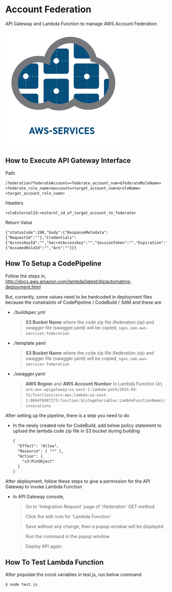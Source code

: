 
# Account Federation

API Gateway and Lambda Function to manage AWS Account Federation

![aws-services][aws-services-image]

## How to Execute API Gateway Interface

Path
```
/federation?federateAccount=<federate_account_num>&federateRoleName=<federate_role_name>&account=<target_account_num>&roleName=<target_account_role_name>
```

Headers
```
roleExternalId:<externl_id_of_target_account_to_federate>
```

Return Value
```
{"statusCode":200,"body":{"ResponseMetadata":{"RequestId":""},"Credentials":{"AccessKeyId":"","SecretAccessKey":"","SessionToken":"","Expiration":""},"AssumedRoleUser":{"AssumedRoleId":"","Arn":""}}}
```

## How To Setup a CodePipeline

Follow the steps in, http://docs.aws.amazon.com/lambda/latest/dg/automating-deployment.html

But, currently, some values need to be hardcoded in deployment files because the constraints of CodePipeline / CodeBuild / SAM and these are

- ./buildspec.yml

  > **S3 Bucket Name** where the code zip file (federation.zip) and swagger file (swagger.yaml) will be copied, `sgas.sam.aws-services-federation`

- ./template.yaml

  > **S3 Bucket Name** where the code zip file (federation.zip) and swagger file (swagger.yaml) will be copied, `sgas.sam.aws-services-federation`

- ./swagger.yaml

  > **AWS Region** and **AWS Account Number** in Lambda Function Uri, `arn:aws:apigateway:us-east-1:lambda:path/2015-03-31/functions/arn:aws:lambda:us-east-1:089476987273:function:${stageVariables.LambdaFunctionName}/invocations`

After setting up the pipeline, there is a step you need to do

- In the newly created role for CodeBuild, add below policy statement to upload the lambda code zip file in S3 bucket during building

  ```
  {
    "Effect": "Allow",
    "Resource": [ "*" ],
    "Action": [
      "s3:PutObject"
    ]
  }
  ```

After deployment, follow these steps to give a permission for the API Gateway to invoke Lambda Function

- In API Gateway console,

  > Go to 'Integration Request' page of '/federation' GET method

  > Click the edit icon for 'Lambda Function'

  > Save without any change, then a popup window will be displayed

  > Run the command in the popup window

  > Deploy API again


## How To Test Lambda Function

After populate the const variables in test.js, run below command

    $ node test.js

[aws-services-image]: ./docs/images/logo.png?raw=true
